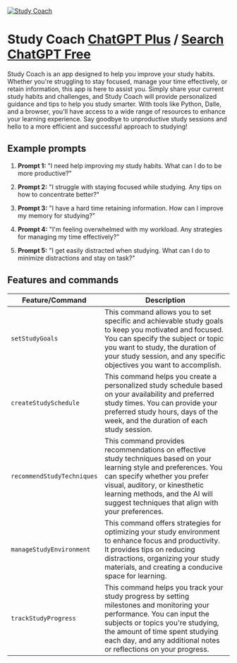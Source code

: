 
[![Study Coach](https://files.oaiusercontent.com/file-ylXN4mZxspiy244cIpswbUkH?se=2123-10-17T01%3A40%3A27Z&sp=r&sv=2021-08-06&sr=b&rscc=max-age%3D31536000%2C%20immutable&rscd=attachment%3B%20filename%3D43b77e3a-ac44-4fdc-b785-2c356b35ec18.png&sig=jFjZzo72leE/tbW0rczllXFl9m0zmu8M1AKol4UXAyY%3D)](https://chat.openai.com/g/g-ZjU7pUReE-study-coach)

# Study Coach [ChatGPT Plus](https://chat.openai.com/g/g-ZjU7pUReE-study-coach) / [Search ChatGPT Free](https://gptcall.net/index.html#/?search=Study%20Coach)

Study Coach is an app designed to help you improve your study habits. Whether you're struggling to stay focused, manage your time effectively, or retain information, this app is here to assist you. Simply share your current study habits and challenges, and Study Coach will provide personalized guidance and tips to help you study smarter. With tools like Python, Dalle, and a browser, you'll have access to a wide range of resources to enhance your learning experience. Say goodbye to unproductive study sessions and hello to a more efficient and successful approach to studying!

## Example prompts

1. **Prompt 1:** "I need help improving my study habits. What can I do to be more productive?"

2. **Prompt 2:** "I struggle with staying focused while studying. Any tips on how to concentrate better?"

3. **Prompt 3:** "I have a hard time retaining information. How can I improve my memory for studying?"

4. **Prompt 4:** "I'm feeling overwhelmed with my workload. Any strategies for managing my time effectively?"

5. **Prompt 5:** "I get easily distracted when studying. What can I do to minimize distractions and stay on task?"


## Features and commands

| Feature/Command | Description |
| --- | --- |
| `setStudyGoals` | This command allows you to set specific and achievable study goals to keep you motivated and focused. You can specify the subject or topic you want to study, the duration of your study session, and any specific objectives you want to accomplish. |
| `createStudySchedule` | This command helps you create a personalized study schedule based on your availability and preferred study times. You can provide your preferred study hours, days of the week, and the duration of each study session. |
| `recommendStudyTechniques` | This command provides recommendations on effective study techniques based on your learning style and preferences. You can specify whether you prefer visual, auditory, or kinesthetic learning methods, and the AI will suggest techniques that align with your preferences. |
| `manageStudyEnvironment` | This command offers strategies for optimizing your study environment to enhance focus and productivity. It provides tips on reducing distractions, organizing your study materials, and creating a conducive space for learning. |
| `trackStudyProgress` | This command helps you track your study progress by setting milestones and monitoring your performance. You can input the subjects or topics you're studying, the amount of time spent studying each day, and any additional notes or reflections on your progress. |




